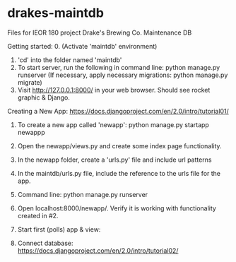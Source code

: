 # drakes-maintdb
Files for IEOR 180 project
Drake's Brewing Co. Maintenance DB

Getting started:
0. (Activate 'maintdb' environment)
1. 'cd' into the folder named 'maintdb'
2. To start server, run the following in command line: python manage.py runserver
(If necessary, apply necessary migrations: python manage.py migrate)
3. Visit http://127.0.0.1:8000/ in your web browser. Should see rocket graphic & Django.

Creating a New App: https://docs.djangoproject.com/en/2.0/intro/tutorial01/
1. To create a new app called 'newapp': python manage.py startapp newappp
2. Open the newapp/views.py and create some index page functionality.
3. In the newapp folder, create a 'urls.py' file and include url patterns
4. In the maintdb/urls.py file, include the reference to the urls file for the app.
5. Command line: python manage.py runserver
6. Open localhost:8000/newapp/. Verify it is working with functionality created in #2.



4. Start first (polls) app & view: 
5. Connect database: https://docs.djangoproject.com/en/2.0/intro/tutorial02/